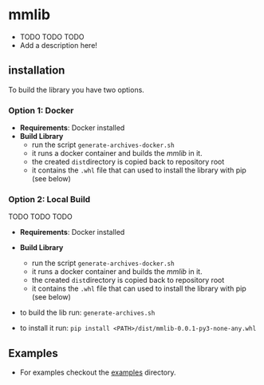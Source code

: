 # mmlib
- TODO TODO TODO
- Add a description here!

## installation

To build the library you have two options.

### Option 1: Docker

- **Requirements**: Docker installed
- **Build Library**
    - run the script `generate-archives-docker.sh`
    - it runs a docker container and builds the *mmlib* in it.
    - the created `dist`directory is copied back to repository root
    - it contains the `.whl` file that can used to install the library with pip (see below)

### Option 2: Local Build
TODO TODO TODO
- **Requirements**: Docker installed
- **Build Library**
    - run the script `generate-archives-docker.sh`
    - it runs a docker container and builds the *mmlib* in it.
    - the created `dist`directory is copied back to repository root
    - it contains the `.whl` file that can used to install the library with pip (see below)

- to build the lib run: `generate-archives.sh`
- to install it run: `pip install <PATH>/dist/mmlib-0.0.1-py3-none-any.whl`

## Examples
- For examples checkout the [examples](./examples) directory.



